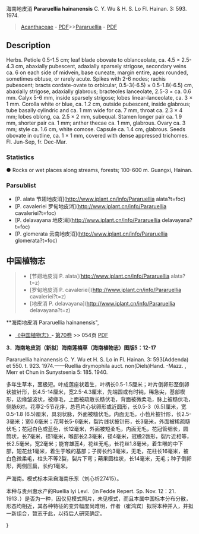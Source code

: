 海南地皮消 **Pararuellia hainanensis** C. Y. Wu & H. S. Lo Fl. Hainan. 3: 593. 1974.

> [Acanthaceae](Acanthaceae-爵床科.md) - [PDF](http://www.iplant.cn/foc/pdf/Acanthaceae.pdf)>>[Pararuellia](http://www.iplant.cn/info/Pararuellia?t=foc) - [PDF](http://www.iplant.cn/foc/pdf/Pararuellia.pdf)

## Description

Herbs. Petiole 0.5-1.5 cm; leaf blade obovate to oblanceolate, ca. 4.5 × 2.5-4.3 cm, abaxially pubescent, adaxially sparsely strigose, secondary veins ca. 6 on each side of midvein, base cuneate, margin entire, apex rounded, sometimes obtuse, or rarely acute. Spikes with 2-6 nodes; rachis pubescent; bracts cordate-ovate to orbicular, 0.5-3(-6.5) × 0.5-1.8(-6.5) cm, abaxially strigose, adaxially glabrous; bracteoles lanceolate, 2.5-3 × ca. 0.6 mm. Calyx 5-6 mm, inside sparsely strigose; lobes linear-lanceolate, ca. 3 × 1 mm. Corolla white or blue, ca. 1.2 cm, outside pubescent, inside glabrous; tube basally cylindric and ca. 1 mm wide for ca. 7 mm, throat ca. 2.3 × 4 mm; lobes oblong, ca. 2.5 × 2 mm, subequal. Stamen longer pair ca. 1.9 mm, shorter pair ca. 1 mm; anther thecae ca. 1 mm, glabrous. Ovary ca. 3 mm; style ca. 1.6 cm, white comose. Capsule ca. 1.4 cm, glabrous. Seeds obovate in outline, ca. 1 × 1 mm, covered with dense appressed trichomes. Fl. Jun-Sep, fr. Dec-Mar.

### Statistics
● Rocks or wet places along streams, forests; 100-600 m. Guangxi, Hainan.



### Parsublist

* [P.  alata  节翅地皮消](http://www.iplant.cn/info/Pararuellia alata?t=foc)
* [P.  cavaleriei  罗甸地皮消](http://www.iplant.cn/info/Pararuellia cavaleriei?t=foc)
* [P.  delavayana  地皮消](http://www.iplant.cn/info/Pararuellia delavayana?t=foc)
* [P.  glomerata  云南地皮消](http://www.iplant.cn/info/Pararuellia glomerata?t=foc)

## 中国植物志

> * [节翅地皮消  P.  alata](http://www.iplant.cn/info/Pararuellia alata?t=z)
> * [罗甸地皮消  P.  cavaleriei](http://www.iplant.cn/info/Pararuellia cavaleriei?t=z)
> * [地皮消  P.  delavayana](http://www.iplant.cn/info/Pararuellia delavayana?t=z)


**海南地皮消 Pararuellia hainanensis",


* [《中国植物志》](http://www.iplant.cn/frps)- [第70卷](http://www.iplant.cn/frps/vol/70) >> 054页 [PDF](http://www.iplant.cn/frps/pdf/70/054a.PDF)

**3．海南地皮消（新拟）海南莲楠草（海南植物志）图版5：12-17**

Pararuellia hainanensis C. Y. Wu et H. S. Lo in Fl. Hainan. 3: 593(Addenda) et 550. t. 923. 1974.——Ruellia drymophila auct. non(Diels)Hand. -Mazz. , Merr et Chun in Sunystsenia 5: 185. 1940.

多年生草本，茎极短。叶成莲座状着生，叶柄长0.5-1.5厘米；叶片倒卵形至倒卵状披针形，长4.5-14厘米，宽2.5-4.3厘米，先端圆或有时钝，稀急尖，基部楔形，边缘皱波状，被缘毛，上面被疏散长糙伏毛，背面被微柔毛，脉上被糙伏毛，侧脉6对。花葶2-5节花序，总苞片心状卵形或近圆形，长0.5-3（6.5)厘米，宽0.5-1.8 (6.5)厘米，具羽状脉，外面被糙伏毛，内面无毛，小苞片披针形，长2.5-3毫米；宽0.6毫米；花萼长5-6毫米，裂片线状披针形，长3毫米，外面被稀疏糙伏毛；花冠白色或蓝色，长12毫米，外面被短柔毛，内面无毛，花冠管细长，圆筒状，长7毫米，径1毫米，喉部长2.3毫米，径4毫米，冠檐2唇形，裂片近相等，长2.5毫米，宽2毫米；能育雄蕊4，花丝无毛，长花丝1.8毫米，着生喉的中下部，短花丝1毫米，着生于喉的基部；子房长约3毫米，无毛，花柱长16毫米，被白色微柔毛，柱头不等2裂，裂片下弯；蒴果圆柱状，长14毫米，无毛；种子倒卵形，两侧压扁，长约1毫米。

产海南。模式标本采自海南乐东（刘心祈27415）。

本种与贵州惠水产的Ruellia lyi Levl.（in Fedde Repert. Sp. Nov. 12：21．1913．）是否为一种，因仅见模式照片，未见模式，而且本属中国标本分布分散，形态均相近，其各种特征的变异幅度尚难明，作者（崔鸿宾）拟将本种并入，并拟一新组合，暂志于此，以待后人研究确定。



}